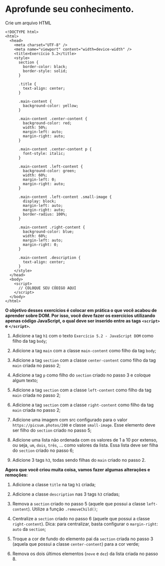 # Aprofunde seu conhecimento.

Crie um arquivo HTML

```
<!DOCTYPE html>
<html>
  <head>
    <meta charset="UTF-8" />
    <meta name="viewport" content="width=device-width" />
    <title>Exercício 5.2</title>
    <style>
      section {
        border-color: black;
        border-style: solid;
      }

      .title {
        text-align: center;
      }

      .main-content {
        background-color: yellow;
      }

      .main-content .center-content {
        background-color: red;
        width: 50%;
        margin-left: auto;
        margin-right: auto;
      }

      .main-content .center-content p {
        font-style: italic;
      }

      .main-content .left-content {
        background-color: green;
        width: 60%;
        margin-left: 0;
        margin-right: auto;
      }

      .main-content .left-content .small-image {
        display: block;
        margin-left: auto;
        margin-right: auto;
        border-radius: 100%;
      }

      .main-content .right-content {
        background-color: blue;
        width: 60%;
        margin-left: auto;
        margin-right: 0;
      }

      .main-content .description {
        text-align: center;
      }
    </style>
  </head>
  <body>
    <script>
      // COLOQUE SEU CÓDIGO AQUI
    </script>
  </body>
</html>
```
**O objetivo desses exercícios é colocar em prática o que você acabou de aprender sobre DOM. Por isso, você deve fazer os exercícios utilizando apenas código JavaScript, o qual deve ser inserido entre as tags `<script>` e `</script>`.**
1. Adicione a tag `h1` com o texto `Exercício 5.2 - JavaScript DOM` como filho da tag `body`;

2. Adicione a tag `main` com a classe `main-content` como filho da tag `body`;

3. Adicione a tag `section` com a classe `center-content` como filho da tag `main` criada no passo 2;

4. Adicione a tag `p` como filho do `section` criado no passo 3 e coloque algum texto;

5. Adicione a tag `section` com a classe `left-content` como filho da tag `main` criada no passo 2;

6. Adicione a tag `section` com a classe `right-content` como filho da tag `main` criada no passo 2;

7. Adicione uma imagem com src configurado para o valor `https://picsum.photos/200` e classe `small-image`. Esse elemento deve ser filho do `section` criado no passo 5;

8. Adicione uma lista não ordenada com os valores de 1 a 10 por extenso, ou seja, `um`, `dois`, `três`, ... como valores da lista. Essa lista deve ser filha do `section` criado no passo 6;

9. Adicione 3 tags `h3`, todas sendo filhas do `main` criado no passo 2.

**Agora que você criou muita coisa, vamos fazer algumas alterações e remoções:**

1. Adicione a classe `title` na tag `h1` criada;

2. Adicione a classe `description` nas 3 tags `h3` criadas;

3. Remova a `section` criado no passo 5 (aquele que possui a classe `left-content`). Utilize a função `.removeChild()`;

4. Centralize a `section` criado no passo 6 (aquele que possui a classe `right-content`). Dica: para centralizar, basta configurar o `margin-right`: `auto` da `section`;

5. Troque a cor de fundo do elemento pai da `section` criada no passo 3 (aquela que possui a classe `center-content`) para a cor verde;

6. Remova os dois últimos elementos (`nove` e `dez`) da lista criada no passo 8.